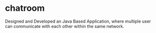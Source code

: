 # chatroom
Designed and Developed an Java Based Application, where multiple user can communicate with each other within the same network.
